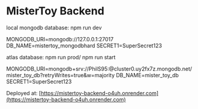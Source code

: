# MisterToy Backend
local mongodb database: npm run dev

MONGODB_URI=mongodb://127.0.0.1:27017
DB_NAME=mistertoy_mongodbhard
SECRET1=SuperSecret123

atlas database: npm run prod/ npm run start

MONGODB_URI=mongodb+srv://PhilS95:<password>@cluster0.uy2fx7z.mongodb.net/mister_toy_db?retryWrites=true&w=majority
DB_NAME=mister_toy_db
SECRET1=SuperSecret123

Deployed at: [https://mistertoy-backend-o4uh.onrender.com](https://mistertoy-backend-o4uh.onrender.com)